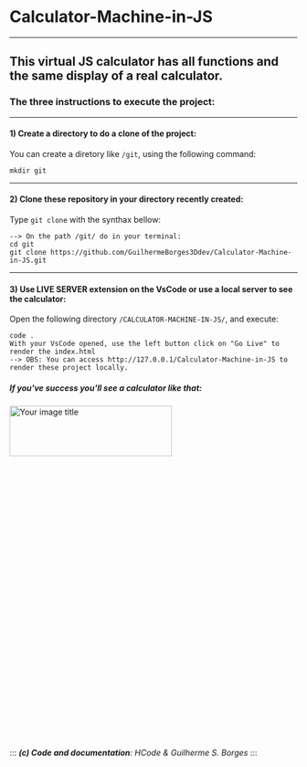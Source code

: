 # Calculator-Machine-in-JS
---
This virtual JS calculator has all functions and the same display of a real calculator.
---
### **The three instructions to execute the project:** 
---
#### **1) Create a directory to do a clone of the project:**
You can create a diretory like `/git`, using the following command:

```
mkdir git
```
---
#### **2) Clone these repository in your directory recently created:**
Type `git clone` with the synthax bellow:

    --> On the path /git/ do in your terminal:
    cd git
    git clone https://github.com/GuilhermeBorges3Ddev/Calculator-Machine-in-JS.git
---
#### **3) Use LIVE SERVER extension on the VsCode or use a local server to see the calculator:**
Open the following directory `/CALCULATOR-MACHINE-IN-JS/`, and execute:

    code .
    With your VsCode opened, use the left button click on "Go Live" to render the index.html  
    --> OBS: You can access http://127.0.0.1/Calculator-Machine-in-JS to render these project locally.

##### If you've success you'll see a calculator like that:

<img src="https://user-images.githubusercontent.com/19985305/71329061-d447f480-24fe-11ea-980a-458e46004d27.png" alt="Your image title" width="75%" height="15%"/>

::: 
***(c) Code and documentation**: HCode & Guilherme S. Borges*
:::
